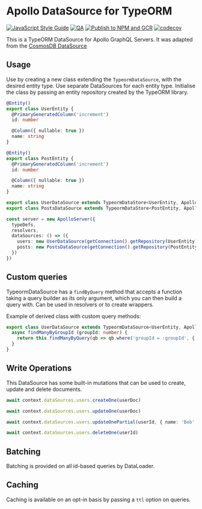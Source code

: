 # Apollo DataSource for TypeORM

[![JavaScript Style Guide](https://img.shields.io/badge/code_style-standard-brightgreen.svg)](https://standardjs.com)
[![QA](https://github.com/swantzter/apollo-datasource-typeorm/actions/workflows/qa.yml/badge.svg)](https://github.com/swantzter/apollo-datasource-typeorm/actions/workflows/qa.yml)
[![Publish to NPM and GCR](https://github.com/swantzter/apollo-datasource-typeorm/actions/workflows/publish.yml/badge.svg)](https://github.com/swantzter/apollo-datasource-typeorm/actions/workflows/publish.yml)
[![codecov](https://codecov.io/gh/swantzter/apollo-datasource-typeorm/branch/main/graph/badge.svg)](https://codecov.io/gh/swantzter/apollo-datasource-typeorm)

This is a TypeORM DataSource for Apollo GraphQL Servers. It was adapted from the [CosmosDB DataSource](https://github.com/andrejpk/apollo-datasource-cosmosdb)

## Usage

Use by creating a new class extending the `TypeormDataSource`, with the desired entity type.
Use separate DataSources for each entity type. Initialise the class
by passing an entity repository created by the TypeORM library.

```typescript
@Entity()
export class UserEntity {
  @PrimaryGeneratedColumn('increment')
  id: number

  @Column({ nullable: true })
  name: string
}

@Entity()
export class PostEntity {
  @PrimaryGeneratedColumn('increment')
  id: number

  @Column({ nullable: true })
  name: string
}

export class UserDataSource extends TypeormDataStore<UserEntity, ApolloContext> {}
export class PostsDataSource extends TypeormDataStore<PostEntity, ApolloContext> {}

const server = new ApolloServer({
  typeDefs,
  resolvers,
  dataSources: () => ({
    users: new UserDataSource(getConnection().getRepository(UserEntity)),
    posts: new PostsDataSource(getConnection().getRepository(PostEntity))
  })
})
```

## Custom queries

TypeormDataSource has a `findByQuery` method that accepts a function taking a
query builder as its only argument, which you can then build a query with.
Can be used in resolvers or to create wrappers.

Example of derived class with custom query methods:

```typescript
export class UserDataSource extends TypeormDataSource<UserEntity, ApolloContext> {
  async findManyByGroupId (groupId: number) {
    return this.findManyByQuery(qb => qb.where('groupId = :groupId', { groupId: 2 }).limit(2))
  }
}
```

## Write Operations

This DataSource has some built-in mutations that can be used to create, update and delete documents.

```typescript
await context.dataSources.users.createOne(userDoc)

await context.dataSources.users.updateOne(userDoc)

await context.dataSources.users.updateOnePartial(userId, { name: 'Bob' })

await context.dataSources.users.deleteOne(userId)
```

## Batching

Batching is provided on all id-based queries by DataLoader.

## Caching

Caching is available on an opt-in basis by passing a `ttl` option on queries.
